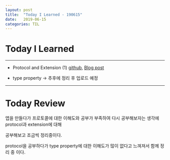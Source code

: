 ```yaml
---
layout: post
title:  "Today I Learned - 190615"
date:   2019-06-15
categories: TIL
---
```


# Today I Learned

---

- Protocol and Extension (1) [github](https://github.com/VincentGeranium/VincentGeranium.github.io/blob/master/_posts/2019-06-15-Protocol-and-Extension.markdown), [Blog post](https://vincentgeranium.github.io/ios,/swift/2019/06/15/Protocol-and-Extension.html)

- type property -> 추후에 정리 후 업로드 예정

---

# Today Review

앱을 만들다가 프로토콜에 대한 이해도와 공부가 부족하여 다시 공부해보자는 생각에 protocol과 extension에 대해

공부해보고 조금씩 정리중이다.

protocol을 공부하다가 type property에 대한 이해도가 많이 없다고 느껴져서 함께 정리 중 이다.

